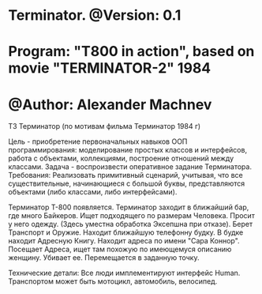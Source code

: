 # Terminator. @Version: 0.1
# Program: "T800 in action", based on movie "TERMINATOR-2" 1984
# @Author: Alexander Machnev
 
ТЗ Терминатор (по мотивам фильма Терминатор 1984 г)

Цель - приобретение первоначальных навыков ООП программирования:
моделирование простых классов и интерфейсов, работа с объектами, коллекциями,
построение отношений между классами. 
Задача - воспроизвести оперативное задание Терминатора.
Требования:
Реализовать примитивный сценарий, учитывая, что все существительные,
начинающиеся с большой буквы, представляются объектами (либо классами, либо интерфейсами).

Терминатор Т-800 появляется.
Терминатор заходит в ближайший бар, где много Байкеров.
Ищет подходящего по размерам Человека.
Просит у него одежду. (Здесь уместна обработка Эксепшна при отказе).
Берет Транспорт и Оружие.
Находит ближайшую телефонну будку.
В будке находит Адресную Книгу.
Находит адреса по имени "Сара Коннор".
Посещает Адреса, ищет там похожую по имеющемуся описанию женщину.
Убивает ее.
Перемещается в заданную точку.

Технические детали:
Все люди имплементируют интерфейс Human.
Транспортом может быть мотоцикл, автомобиль, велосипед.
